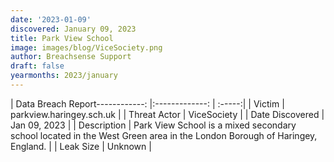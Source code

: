 ```yaml
---
date: '2023-01-09'
discovered: January 09, 2023
title: Park View School
image: images/blog/ViceSociety.png
author: Breachsense Support
draft: false
yearmonths: 2023/january
---
```


| Data Breach Report------------:     |:-------------:    | :-----:|
| Victim      | parkview.haringey.sch.uk      | 
| Threat Actor      | ViceSociety      | 
| Date Discovered      | Jan 09, 2023      | 
| Description      | Park View School is a mixed secondary school located in the West Green area in the London Borough of Haringey, England.      | 
| Leak Size      | Unknown      | 

